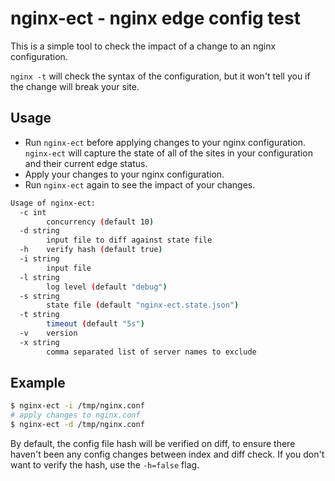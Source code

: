 # nginx-ect - nginx edge config test

This is a simple tool to check the impact of a change to an nginx configuration.

`nginx -t` will check the syntax of the configuration, but it won't tell you if the change will break your site.

## Usage

- Run `nginx-ect` before applying changes to your nginx configuration. `nginx-ect` will capture the state of all of the sites in your configuration and their current edge status.
- Apply your changes to your nginx configuration.
- Run `nginx-ect` again to see the impact of your changes.

```bash
Usage of nginx-ect:
  -c int
        concurrency (default 10)
  -d string
        input file to diff against state file
  -h    verify hash (default true)
  -i string
        input file
  -l string
        log level (default "debug")
  -s string
        state file (default "nginx-ect.state.json")
  -t string
        timeout (default "5s")
  -v    version
  -x string
        comma separated list of server names to exclude
```

## Example

```bash
$ nginx-ect -i /tmp/nginx.conf
# apply changes to nginx.conf
$ nginx-ect -d /tmp/nginx.conf
```

By default, the config file hash will be verified on diff, to ensure there haven't been any config changes between index and diff check. If you don't want to verify the hash, use the `-h=false` flag.